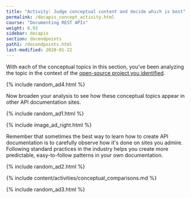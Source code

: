 ```yaml
---
title: "Activity: Judge conceptual content and decide which is best"
permalink: /docapis_concept_activity.html
course: "Documenting REST APIs"
weight: 6.93
sidebar: docapis
section: docendpoints
path1: /docendpoints.html
last-modified: 2020-01-22
---
```


With each of the conceptual topics in this section, you've been analyzing the topic in the context of the [open-source project you identified](docapis_find_open_source_project.html).

{% include random_ad4.html %}

Now broaden your analysis to see how these conceptual topics appear in other API documentation sites.

{% include random_ad1.html %}

{% include image_ad_right.html %}

Remember that sometimes the best way to learn how to create API documentation is to carefully observe how it's done on sites you admire. Following standard practices in the industry helps you create more predictable, easy-to-follow patterns in your own documentation.

{% include random_ad2.html %}

{% include content/activities/conceptual_comparisons.md %}

{% include random_ad3.html %}
